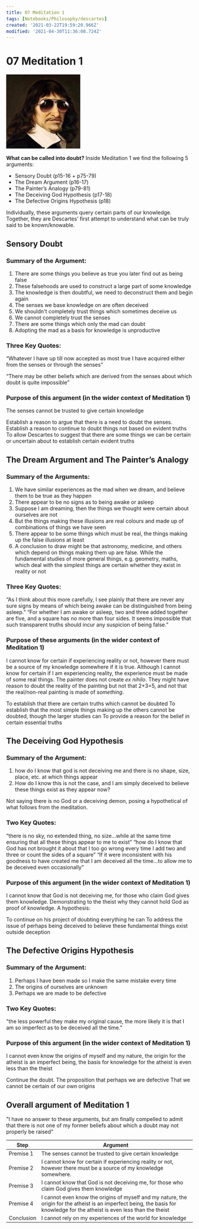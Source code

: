 ```yaml
---
title: 07 Meditation 1
tags: [Notebooks/Philosophy/descartes]
created: '2021-03-22T19:59:20.966Z'
modified: '2021-04-30T11:36:08.724Z'
---
```


# 07 Meditation 1

<img src="../attachments/descartescool.jpg" alt="Do you even Meditate, bro?" style="zoom:50%;" />

**What can be called into doubt?**
Inside Meditation 1 we find the following 5 arguments:

- Sensory Doubt (p15-16 + p75-79)
- The Dream Argument (p16-17)
- The Painter’s Analogy  (p79-81)
- The Deceiving God Hypothesis (p17-18)
- The Defective Origins Hypothesis (p18)

Individually, these arguments query certain parts of our knowledge.
Together, they are Descartes’ first attempt to understand what can be truly said to be known/knowable.

## Sensory Doubt

### Summary of the Argument:

1. There are some things you believe as true you later find out as being false
2. These falsehoods are used to construct a large part of some knowledge
3. The knowledge is then doubtful, we need to deconstruct them and begin again
4. The senses we base knowledge on are often deceived
5. We shouldn't completely trust things which sometimes deceive us
6. We cannot completely trust the senses
7. There are some things which only the mad can doubt
8. Adopting the mad as a basis for knowledge is unproductive

### Three Key Quotes:

“Whatever I have up till now accepted as most true I have acquired either from the senses or through the senses”

“There may be other beliefs which are derived from the senses about which doubt is quite impossible”

### Purpose of this argument (in the wider context of Meditation 1)

The senses cannot be trusted to give certain knowledge

Establish a reason to argue that there is a need to doubt the senses.
Establish a reason to continue to doubt things not based on evident truths
To allow Descartes to suggest that there are some things we can be certain or uncertain about to establish certain evident truths

## The Dream Argument and The Painter’s Analogy

### Summary of the Arguments:

1. We have similar experiences as the mad when we dream, and believe them to be true as they happen
2. There appear to be no signs as to being awake or asleep
3. Suppose I am dreaming, then the things we thought were certain about ourselves are not
5. But the things making these illusions are real colours and made up of combinations of things we have seen
6. There appear to be some things which must be real, the things making up the false illusions at least
7. A conclusion to draw might be that astronomy, medicine, and others which depend on things making them up are false. While the fundamental studies of more general things, e.g. geometry, maths, which deal with the simplest things are certain whether they exist in reality or not

### Three Key Quotes:

“As I think about this more carefully, I see plainly that there are never any sure signs by means of which being awake can be distinguished from being asleep.”
“For whether I am awake or asleep, two and three added together are five, and a square has no more than four sides. It seems impossible that such transparent truths should incur any suspicion of being false.”

### Purpose of these arguments (in the wider context of Meditation 1)
I cannot know for certain if experiencing reality or not, however there must be a source of my knowledge somewhere if it is true.
Although I cannot know for certain if I am experiencing reality, the experience must be made of some real things. The painter does not create *ex nihilo*.
They might have reason to doubt the reality of the painting but not that 2+3=5, and not that the real/non-real painting is made of *something*.

To establish that there are certain truths which cannot be doubted
To establish that the most simple things making up the others cannot be doubted, though the larger studies can
To provide a reason for the belief in certain essential truths

## The Deceiving God Hypothesis
### Summary of the Argument:

1. how do I know that god is not deceiving me and there is no shape, size, place, etc. at which things appear
2. How do I know this is not the case, and I am simply deceived to believe these things exist as they appear now?

Not saying there is no God or a deceiving demon, posing a hypothetical of what follows from the meditation.

### Two Key Quotes:

“there is no sky, no extended thing, no size...while at the same time ensuring that all these things appear to me to exist”
“how do I know that God has not brought it about that I too go wrong every time I add two and three or count the sides of a square”
“If it were inconsistent with his goodness to have created me that I am deceived all the time...to allow me to be deceived even occasionally”

### Purpose of this argument (in the wider context of Meditation 1)
I cannot know that God is not deceiving me, for those who claim God gives them knowledge.
Demonstrating to the theist why they cannot hold God as proof of knowledge.
A hypothesis: 

To continue on his project of doubting everything he can
To address the issue of perhaps being deceived to believe these fundamental things exist outside deception

## The Defective Origins Hypothesis
### Summary of the Argument:

1. Perhaps I have been made so I make the same mistake every time
2. The origins of ourselves are unknown
3. Perhaps we are made to be defective

### Two Key Quotes:
"the less powerful they make my original cause, the more likely it is that I am so imperfect as to be deceived all the time."
### Purpose of this argument (in the wider context of Meditation 1)
I cannot even know the origins of myself and my nature, the origin for the atheist is an imperfect being, the basis for knowledge for the atheist is even less than the theist

Continue the doubt.
The proposition that perhaps we are defective
That we cannot be certain of our own origins

## Overall argument of Meditation 1
"I have no answer to these arguments, but am finally compelled to admit that there is not one of my former beliefs about which a doubt may not properly be raised"

| Step       | Argument                                                     |
| ---------- | ------------------------------------------------------------ |
| Premise 1  | The senses cannot be trusted to give certain knowledge       |
| Premise 2  | I cannot know for certain if experiencing reality or not, however there must be a source of my knowledge somewhere. |
| Premise 3  | I cannot know that God is not deceiving me, for those who claim God gives them knowledge |
| Premise 4  | I cannot even know the origins of myself and my nature, the origin for the atheist is an imperfect being, the basis for knowledge for the atheist is even less than the theist |
| Conclusion | I cannot rely on my experiences of the world for knowledge   |


